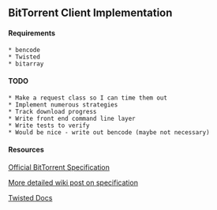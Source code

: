 ## BitTorrent Client Implementation

#### Requirements
    * bencode
    * Twisted
    * bitarray

#### TODO
    * Make a request class so I can time them out
    * Implement numerous strategies
    * Track download progress
    * Write front end command line layer
    * Write tests to verify
    * Would be nice - write out bencode (maybe not necessary)

#### Resources

[Official BitTorrent Specification](http://wwww.bittorrent.org/beps/bep_0003.html')

[More detailed wiki post on specification](http://wiki.theory.org/BitTorrentSpecification)

[Twisted Docs](http://twistedmatrix.com/documents/current/)
